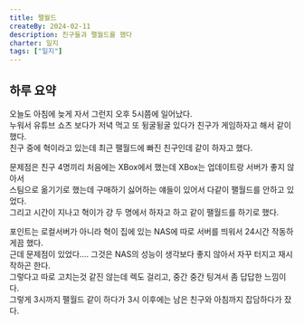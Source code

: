 ```yaml
---
title: 팰월드
createBy: 2024-02-11
description: 친구들과 팰월드를 했다
charter: 일지
tags: ["일지"]
---
```


## 하루 요약

오늘도 아침에 늦게 자서 그런지 오후 5시쯤에 일어났다.  
누워서 유튜브 쇼츠 보다가 저녁 먹고 또 뒹굴뒹굴 있다가 친구가 게임하자고 해서 같이 했다.  
친구 중에 혁이라고 있는데 최근 팰월드에 빠진 친구인데 같이 하자고 했다.

문제점은 친구 4명끼리 처음에는 XBox에서 했는데 XBox는 업데이트랑 서버가 좋지 않아서  
스팀으로 옮기기로 했는데 구매하기 싫어하는 얘들이 있어서 다같이 팰월드를 안하고 있었다.  
그리고 시간이 지나고 혁이가 걍 두 명에서 하자고 하고 같이 팰월드를 하기로 했다.

포인트는 로컬서버가 아니라 혁이 집에 있는 NAS에 따로 서버를 띄워서 24시간 작동하게끔 했다.  
근데 문제점이 있었다.... 그것은 NAS의 성능이 생각보다 좋지 않아서 자꾸 터지고 재시작하곤 한다.  
그렇다고 따로 고치는것 같진 않는데 렉도 걸리고, 중간 중간 팅겨서 좀 답답한 느낌이다.  
그렇게 3시까지 팰월드 같이 하다가 3시 이후에는 남은 친구와 아침까지 잡담하다가 잤다.
